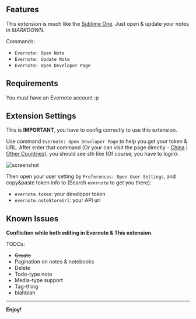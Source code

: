 ## Features

This extension is much like the [Sublime One](https://packagecontrol.io/packages/Evernote). Just open & update your notes in *MARKDOWN*.

Commands:
* `Evernote: Open Note`
* `Evernote: Update Note`
* `Evernote: Open Developer Page`

## Requirements

You must have an Evernote account :p

## Extension Settings

This is **IMPORTANT**, you have to config correctly to use this extension.

Use command `Evernote: Open Developer Page` to help you get your token & URL. After enter that command (Or your can visit the page directly - [China](https://app.yinxiang.com/api/DeveloperToken.action) | [Other Countries](https://www.evernote.com/api/DeveloperToken.action)), you should see sth like (Of course, you have to login):

![screenshot](images/screenshot.jpg)

Then open your user setting by `Preferences: Open User Settings`, and copy&paste token info to (Search `evernote` to get you there):

* `evernote.token`: your developer token
* `evernote.noteStoreUrl`: your API url

## Known Issues

**Confliction while both editing in Evernote & This extension.**

TODOs:
+ <del>Create</del>
+ Pagination on notes & notebooks
+ Delete
+ Todo-type note
+ Media-type support
+ Tag-thing
+ blahblah

-----------------------------------------------------------------------------------------------------------

**Enjoy!**
